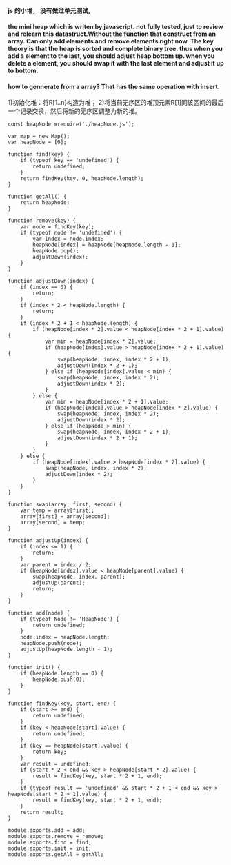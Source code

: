 #### js 的小堆， 没有做过单元测试,  
#### the mini heap which is writen by javascript. not fully tested, just to review and relearn this datastruct.Without the function that construct from an array. Can only add elements and remove elements right now. The key theory is that the heap is sorted and complete binary tree. thus when you add a element to the last, you should adjust heap bottom up. when you delete a element, you should swap it with the last element and adjust it up to bottom. 

#### how to gennerate from a array? That has the same operation with insert.
 1)初始化堆：将R[1..n]构造为堆；
     2)将当前无序区的堆顶元素R[1]同该区间的最后一个记录交换，然后将新的无序区调整为新的堆。
```
const heapNode =require('./heapNode.js');

var map = new Map();
var heapNode = [0];

function find(key) {
    if (typeof key == 'undefined') {
        return undefined;
    }
    return findKey(key, 0, heapNode.length);
}

function getAll() {
    return heapNode;
}

function remove(key) {
    var node = findKey(key);
    if (typeof node != 'undefined') {
        var index = node.index;
        heapNode[index] = heapNode[heapNode.length - 1];
        heapNode.pop();
        adjustDown(index);
    }
}

function adjustDown(index) {
    if (index == 0) {
        return;
    }
    if (index * 2 < heapNode.length) {
        return;
    }
    if (index * 2 + 1 < heapNode.length) {
        if (heapNode[index * 2].value < heapNode[index * 2 + 1].value) {
            var min = heapNode[index * 2].value;
            if (heapNode[index].value > heapNode[index * 2 + 1].value) {
                swap(heapNode, index, index * 2 + 1);
                adjustDown(index * 2 + 1);
            } else if (heapNode[index].value < min) {
                swap(heapNode, index, index * 2);
                adjustDown(index * 2);
            }
        } else {
            var min = heapNode[index * 2 + 1].value;
            if (heapNode[index].value > heapNode[index * 2].value) {
                swap(heapNode, index, index * 2);
                adjustDown(index * 2);
            } else if (heapNode > min) {
                swap(heapNode, index, index * 2 + 1);
                adjustDown(index * 2 + 1);
            }
        }
    } else {
        if (heapNode[index].value > heapNode[index * 2].value) {
            swap(heapNode, index, index * 2);
            adjustDown(index * 2);
        }
    }
}

function swap(array, first, second) {
    var temp = array[first];
    array[first] = array[second];
    array[second] = temp;
}

function adjustUp(index) {
    if (index <= 1) {
        return;
    }
    var parent = index / 2;
    if (heapNode[index].value < heapNode[parent].value) {
        swap(heapNode, index, parent);
        adjustUp(parent);
        return;
    }
}

function add(node) {
    if (typeof Node != 'HeapNode') {
        return undefined;
    }
    node.index = heapNode.length;
    heapNode.push(node);
    adjustUp(heapNode.length - 1);
}

function init() {
    if (heapNode.length == 0) {
        heapNode.push(0);
    }
}

function findKey(key, start, end) {
    if (start >= end) {
        return undefined;
    }
    if (key < heapNode[start].value) {
        return undefined;
    }
    if (key == heapNode[start].value) {
        return key;
    }
    var result = undefined;
    if (start * 2 < end && key > heapNode[start * 2].value) {
        result = findKey(key, start * 2 + 1, end);
    }
    if (typeof result == 'undefined' && start * 2 + 1 < end && key > heapNode[start * 2 + 1].value) {
        result = findKey(key, start * 2 + 1, end);
    }
    return result;
}

module.exports.add = add;
module.exports.remove = remove;
module.exports.find = find;
module.exports.init = init;
module.exports.getAll = getAll;
```
